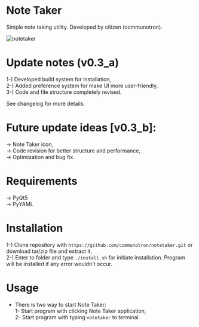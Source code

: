 # Note Taker
Simple note taking utility. Developed by citizen (communotron).

![notetaker](https://github.com/user-attachments/assets/e2bedda0-e2a9-47af-9cb2-90c35022da8b)

# Update notes (v0.3_a)
1-) Developed build system for installation,  
2-) Added preference system for make UI more user-friendly,  
3-) Code and file structure completely revised.  

See changelog for more details.

# Future update ideas [v0.3_b]:  
-> Note Taker icon,  
-> Code revision for better structure and performance,  
-> Optimization and bug fix.

# Requirements
-> PyQt5  
-> PyYAML

# Installation
1-) Clone repository with `https://github.com/communotron/notetaker.git` or download tar/zip file and extract it,  
2-) Enter to folder and type `./install.sh` for initiate installation. Program will be installed if any error wouldn't occur.

# Usage
- There is two way to start Note Taker:  
  1- Start program with clicking Note Taker application,  
  2- Start program with typing `notetaker` to terminal.
